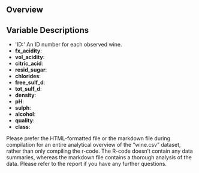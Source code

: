 ## Overview

## Variable Descriptions
- 'ID:' An ID number for each observed wine.
- **fx_acidity**: 
- **vol_acidity**:
- **citric_acid**:
- **resid_sugar**:
- **chlorides**:
- **free_sulf_d**:
- **tot_sulf_d**:
- **density**:
- **pH**:
- **sulph**:
- **alcohol**:
- **quality**:
- **class**:


Please prefer the HTML-formatted file or the markdown file during compilation for an entire analytical overview of the “wine.csv” dataset, rather than only compiling the r-code. The R-code doesn’t contain any data summaries, whereas the markdown file contains a thorough analysis of the data. Please refer to the report if you have any further questions.
